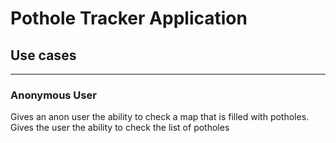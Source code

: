 # Pothole Tracker Application

## Use cases

---

### Anonymous User

Gives an anon user the ability to check a map that is filled with potholes. Gives the user the ability to check the list of potholes


